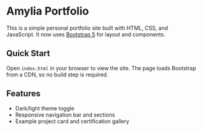 # Amylia Portfolio

This is a simple personal portfolio site built with HTML, CSS, and JavaScript. It now uses [Bootstrap 5](https://getbootstrap.com/) for layout and components.

## Quick Start

Open `index.html` in your browser to view the site. The page loads Bootstrap from a CDN, so no build step is required.

## Features

- Dark/light theme toggle
- Responsive navigation bar and sections
- Example project card and certification gallery



